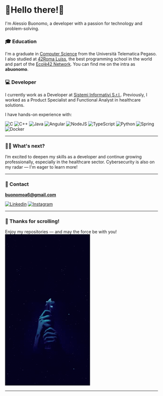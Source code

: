 # 🍝Hello there!🍝

I'm Alessio Buonomo, a developer with a passion for technology and problem-solving.

### 🎓 Education

I'm a graduate in [Computer Science](https://www.unipegaso.it/) from the Università Telematica Pegaso.
I also studied at [42Roma Luiss](https://42roma.it/), the best programming school in the world and part of the [Ecolè42 Network](https://www.42network.org). You can find me on the intra as **abuonomo**.

### 💻 Developer

I currently work as a Developer at [Sistemi Informativi S.r.l.](https://www.sistinf.it/).
Previously, I worked as a Product Specialist and Functional Analyst in healthcare solutions.

I have hands-on experience with:

![C](https://img.shields.io/badge/c-%2300599C.svg?style=for-the-badge\&logo=c\&logoColor=white)
![C++](https://img.shields.io/badge/c++-%2300599C.svg?style=for-the-badge\&logo=c%2B%2B\&logoColor=white)
![Java](https://img.shields.io/badge/java-%23ED8B00.svg?style=for-the-badge\&logo=openjdk\&logoColor=white)
![Angular](https://img.shields.io/badge/angular-%23DD0031.svg?style=for-the-badge\&logo=angular\&logoColor=white)
![NodeJS](https://img.shields.io/badge/node.js-6DA55F?style=for-the-badge\&logo=node.js\&logoColor=white)
![TypeScript](https://img.shields.io/badge/typescript-%23007ACC.svg?style=for-the-badge\&logo=typescript\&logoColor=white)
![Python](https://img.shields.io/badge/python-3670A0?style=for-the-badge\&logo=python\&logoColor=ffdd54)
![Spring](https://img.shields.io/badge/spring-%236DB33F.svg?style=for-the-badge\&logo=spring\&logoColor=white)
![Docker](https://img.shields.io/badge/docker-%230db7ed.svg?style=for-the-badge\&logo=docker\&logoColor=white)

---

### 🏃🏼 What's next?

I’m excited to deepen my skills as a developer and continue growing professionally, especially in the healthcare sector.
Cybersecurity is also on my radar — I'm eager to learn more!

---

### 📩 Contact

**[buonomoa6@gmail.com](mailto:buonomoa6@gmail.com)**

[![Linkedin](https://img.shields.io/badge/-@alessiobuonomo-0072b1?style=flat-square\&logo=linkedin\&logoColor=white\&link=https://www.linkedin.com/in/alessiobuonomo/)](https://www.linkedin.com/in/alessiobuonomo/)
[![Instagram](https://img.shields.io/badge/-@alessiobuonomo-fa7e1e?style=flat-square\&logo=instagram\&logoColor=white\&link=https://www.instagram.com/alessiobuonomo/)](https://www.instagram.com/alessiobuonomo/)

---

### 🙏 Thanks for scrolling!

Enjoy my repositories — and may the force be with you!
![](https://github.com/abuonom/abuonom/blob/main/light-saber-star-wars.gif)

---
